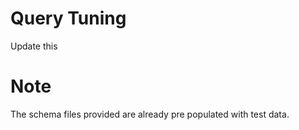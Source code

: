 # Query Tuning
Update this

# Note
The schema files provided are already pre populated with test data.
